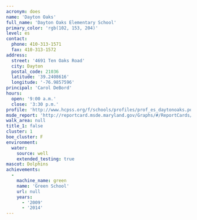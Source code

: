 ```yaml
---
acronym: does
name: 'Dayton Oaks'
full_name: 'Dayton Oaks Elementary School'
primary_color: 'rgb(102, 153, 204)'
level: es
contact:
  phone: 410-313-1571
  fax: 410-313-1572
address:
  street: '4691 Ten Oaks Road'
  city: Dayton
  postal_code: 21036
  latitude: '39.2408616'
  longitude: '-76.9857596'
principal: 'Carol DeBord'
hours:
  open: '9:00 a.m.'
  close: '3:30 p.m.'
profile: 'http://www.hcpss.org/f/schools/profiles/prof_es_daytonoaks.pdf'
msde_report: 'http://reportcard.msde.maryland.gov/Graphs/#/ReportCards/ReportCardSchool/1//1/13/0528/'
walk_area: null
title_1: false
cluster: 1
boe_cluster: F
environment:
  water:
    source: well
    extended_testing: true
mascot: Dolphins
achievements:
  -
    machine_name: green
    name: 'Green School'
    url: null
    years:
      - '2009'
      - '2014'
---
```

